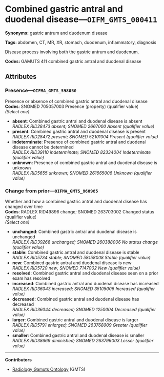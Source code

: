 # Combined gastric antral and duodenal disease—`OIFM_GMTS_000411`

**Synonyms:** gastric antrum and duodenum disease

**Tags:** abdomen, CT, MR, XR, stomach, duodenum, inflammatory, diagnosis

Disease process involving both the gastric antrum and duodenum.

**Codes:** GAMUTS 411 combined gastric antral and duodenal disease

## Attributes

### Presence—`OIFMA_GMTS_598050`

Presence or absence of combined gastric antral and duodenal disease  
**Codes**: SNOMED 705057003 Presence (property) (qualifier value)  
*(Select one)*

- **absent**: Combined gastric antral and duodenal disease is absent  
_RADLEX RID28473 absent; SNOMED 2667000 Absent (qualifier value)_
- **present**: Combined gastric antral and duodenal disease is present  
_RADLEX RID28472 present; SNOMED 52101004 Present (qualifier value)_
- **indeterminate**: Presence of combined gastric antral and duodenal disease cannot be determined  
_RADLEX RID39110 indeterminate; SNOMED 82334004 Indeterminate (qualifier value)_
- **unknown**: Presence of combined gastric antral and duodenal disease is unknown  
_RADLEX RID5655 unknown; SNOMED 261665006 Unknown (qualifier value)_

### Change from prior—`OIFMA_GMTS_860985`

Whether and how a combined gastric antral and duodenal disease has changed over time  
**Codes**: RADLEX RID49896 change; SNOMED 263703002 Changed status (qualifier value)  
*(Select one)*

- **unchanged**: Combined gastric antral and duodenal disease is unchanged  
_RADLEX RID39268 unchanged; SNOMED 260388006 No status change (qualifier value)_
- **stable**: Combined gastric antral and duodenal disease is stable  
_RADLEX RID5734 stable; SNOMED 58158008 Stable (qualifier value)_
- **new**: Combined gastric antral and duodenal disease is new  
_RADLEX RID5720 new; SNOMED 7147002 New (qualifier value)_
- **resolved**: Combined gastric antral and duodenal disease seen on a prior exam has resolved  
- **increased**: Combined gastric antral and duodenal disease has increased  
_RADLEX RID36043 increased; SNOMED 35105006 Increased (qualifier value)_
- **decreased**: Combined gastric antral and duodenal disease has decreased  
_RADLEX RID36044 decreased; SNOMED 1250004 Decreased (qualifier value)_
- **larger**: Combined gastric antral and duodenal disease is larger  
_RADLEX RID5791 enlarged; SNOMED 263768009 Greater (qualifier value)_
- **smaller**: Combined gastric antral and duodenal disease is smaller  
_RADLEX RID38669 diminished; SNOMED 263796003 Lesser (qualifier value)_

---

**Contributors**

- [Radiology Gamuts Ontology](https://gamuts.net/) (GMTS)